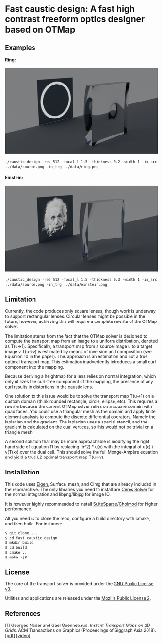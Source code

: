 # Fast caustic design: A fast high contrast freeform optics designer based on OTMap

## Examples

#### Ring:
![ring simulation](data/ring_sim.png)

```
./caustic_design -res 512 -focal_l 1.5 -thickness 0.2 -width 1 -in_src ../data/source.png -in_trg ../data/ring.png
```

#### Einstein:
![einstein simulation](data/einstein_sim.png)

```
./caustic_design -res 512 -focal_l 1.5 -thickness 0.3 -width 1 -in_src ../data/source.png -in_trg ../data/einstein.png
```

## Limitation
Currently, the code produces only square lenses, though work is underway to support rectangular lenses. Circular lenses might be possible in the future; however, achieving this will require a complete rewrite of the OTMap solver.

The limitation stems from the fact that the OTMap solver is designed to compute the transport map from an image to a uniform distribution, denoted as T(u->1). Specifically, a transport map from a source image u to a target image v T(u->v) is estimated by means of inversion and composition (see Equation 10 in the paper). This approach is an estimation and not a true optimal transport map. This estimation inadvertently introduces a small curl component into the mapping.

Because deriving a heightmap for a lens relies on normal integration, which only utilizes the curl-free component of the mapping, the presence of any curl results in distortions in the caustic lens.

One solution to this issue would be to solve the transport map T(u->1) on a custom domain (think rounded rectangle, circle, ellipse, etc). This requires a rewrite because the current OTMap solver relies on a square domain with quad faces. You could use a triangular mesh as the domain and apply finite element analysis to compute the discrete differential operators. Namely the laplacian and the gradient. The laplacian uses a special stencil, and the gradient is calculated on the dual vertices, so this would not be trivial on a triangle mesh.

A second solution that may be more approachable is modifying the right hand side of equation 11 by replacing (h^2) * u(x) with the integral of u(x) / v(T(x)) over the dual cell. This should solve the full Monge-Ampère equation and yield a true L2 optimal transport map T(u->v).

## Installation

This code uses [Eigen](https://eigen.tuxfamily.org), Surface_mesh, and CImg that are already included in the repo/archive.
The only libraries you need to install are [Ceres Solver](http://ceres-solver.org/) for the normal integration and libpng/libjpg for image IO.

It is however highly recommended to install [SuiteSparse/Cholmod](http://faculty.cse.tamu.edu/davis/suitesparse.html) for higher performance.

All you need is to clone the repo, configure a build directory with cmake, and then build.
For instance:

````
$ git clone ...
$ cd fast_caustic_design
$ mkdir build
$ cd build
$ cmake ..
$ make -j8
````

## License

The core of the transport solver is provided under the [GNU Public License v3](https://www.gnu.org/licenses/gpl-3.0.html).

Utilities and applications are released under the [Mozilla Public License 2](https://www.mozilla.org/en-US/MPL/2.0/).

## References

[1] Georges Nader and Gael Guennebaud. _Instant Transport Maps on 2D Grids_. ACM Transactions on Graphics (Proceedings of Siggraph Asia 2018). [[pdf]](https://hal.inria.fr/hal-01884157) [[video]](https://www.youtube.com/watch?v=Ofz4-reJQRk)
